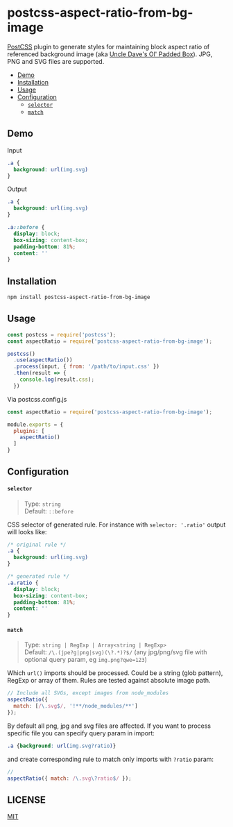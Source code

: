 # postcss-aspect-ratio-from-bg-image 

[PostCSS](https://github.com/postcss/postcss) plugin to generate styles for 
maintaining block aspect ratio of referenced background image (aka [Uncle Dave's Ol' Padded Box](https://daverupert.com/2012/04/uncle-daves-ol-padded-box)).
JPG, PNG and SVG files are supported.

- [Demo](#demo)
- [Installation](#installation)
- [Usage](#usage)
- [Configuration](#configuration)
  - [`selector`](#selector)
  - [`match`](#match)

## Demo

Input
```css
.a {
  background: url(img.svg)
}
```

Output
```css
.a {
  background: url(img.svg)
}

.a::before {
  display: block;
  box-sizing: content-box;
  padding-bottom: 81%;
  content: ''
}
```

## Installation

```sh
npm install postcss-aspect-ratio-from-bg-image
```

## Usage

```js
const postcss = require('postcss');
const aspectRatio = require('postcss-aspect-ratio-from-bg-image');

postcss()
  .use(aspectRatio())
  .process(input, { from: '/path/to/input.css' })
  .then(result => {
    console.log(result.css);
  })
```

Via postcss.config.js

```js
const aspectRatio = require('postcss-aspect-ratio-from-bg-image');

module.exports = {
  plugins: [
    aspectRatio()
  ]
}
```

## Configuration

#### `selector`

> Type: `string`<br>
> Default: `::before`

CSS selector of generated rule. For instance with `selector: '.ratio'` output 
will looks like:

```css
/* original rule */
.a {
  background: url(img.svg)
}

/* generated rule */
.a.ratio {
  display: block;
  box-sizing: content-box;
  padding-bottom: 81%;
  content: ''
}
```

#### `match`

> Type: `string | RegExp | Array<string | RegExp>`<br>
> Default: `/\.(jpe?g|png|svg)(\?.*)?$/`  (any jpg/png/svg file with optional query param, eg `img.png?qwe=123`)

Which `url()` imports should be processed. Could be a string (glob pattern), RegExp 
or array of them. Rules are tested against absolute image path.

```js
// Include all SVGs, except images from node_modules
aspectRatio({
  match: [/\.svg$/, '!**/node_modules/**']
});
```

By default all png, jpg and svg files are affected. If you want to process specific
file you can specify query param in import:

```css
.a {background: url(img.svg?ratio)}
```

and create corresponding rule to match only imports with `?ratio` param:
```js
// 
aspectRatio({ match: /\.svg\?ratio$/ });
```

## LICENSE

[MIT](LICENSE)
